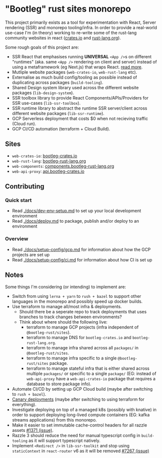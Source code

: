 # "Bootleg" rust sites monorepo

This project primarily exists as a tool for experimentation with React, Server rendering (SSR) and monorepo tooling/infra. In order to provide a real-world use-case I'm (in theory) working to re-write some of the rust-lang community websites in react ([crates.io](https://crates.io/) and [rust-lang.org](https://www.rust-lang.org/)).

Some rough goals of this project are:

* SSR React that emphasises running **UNIVERSAL** `<App />`s on different "runtimes" (aka. same `<App />` rendering on client and server) instead of using a metaframework (eg Next.js) that wraps React. [read more](./docs/articles/react-runtime-vs-metaframework.md).
* Mutliple website packages (`web-crates-io`, `web-rust-lang` etc).
* Externalise as much build config/tooling as possible instead of duplicating across packages (`build-tooling`).
* Shared Design system library used across the different website packages (`lib-design-system`).
* SSR toolbox library to provide React Components/APIs/Providers for SSR use-cases (`lib-ssr-toolbox`).
* SSR runtime library to abstract the runtime SSR server/client across different website packages (`lib-ssr-runtime`).
* GCP Serverless deployment that costs $0 when not recieving traffic (Cloud run).
* GCP CI/CD automation (terraform + Cloud Build).

## Sites

* `web-crates-io`: [bootleg-crates.io](https://bootleg-crates.io)
* `web-rust-lang`: [bootleg-rust-lang.org](https://bootleg-rust-lang.org)
* `web-components`: [components.bootleg-rust-lang.org](https://components.bootleg-rust-lang.org)
* `web-api-proxy`: [api.bootleg-crates.io](https://api.bootleg-crates.io/api/v1/summary)

## Contributing

### Quick start

* Read [./docs/dev-env-setup.md](./docs/dev-env-setup.md) to set up your local development environment
* Read [./docs/deploy.md](./docs/deploy.md) to package, publish and/or deploy to an environment

### Overview

* Read [./docs/setup-config/gcp.md](./docs/setup-config/gcp.md) for information about how the GCP projects are set up
* Read [./docs/setup-config/ci.md](./docs/setup-config/ci.md) for information about how CI is set up

## Notes

Some things I'm considering (or intending) to implement are:

* Switch from using `lerna + yarn` to `rush + bazel` to support other languages in the monorepo and possibly speed up docker builds.
* Use terraform to manage all/most infra & deployments.
  * Should there be a seperate repo to track deployments that uses branches to track changes between environments?
  * Think about where should the following live:
    * terraform to manage GCP projects (infra independent of `@bootleg-rust/sites`).
    * terraform to manage DNS for `bootleg-crates.io` and `bootleg-rust-lang.org`.
    * terraform to manage infra shared across all `packages/` in `@bootleg-rust/sites`.
    * terraform to manage infra specific to a single `@bootleg-rust/sites` package.
    * terraform to manage stateful infra that is either shared across multiple `packages/` or specific to a single `package/` (EG: instead of `web-api-proxy` have a `web-api-crates-io` package that requires a database to store package info).
* Automate CI/CD by setting up GCP Cloud build (maybe after switching to `rush + bazel`).
* [Canary deployments](https://github.com/ahmetb/cloud-run-faq#how-to-do-canary-or-bluegreen-deployments-on-cloud-run) (maybe after switching to using terraform for everything).
* Investigate deploying on top of a managed k8s (possibly with knative) in order to support deploying long-lived compute containers (EG: kafka streams applications) from this monorepo.
* Make it easier to set immutable cache-control headers for all razzle assets [#1371 (issue)](https://github.com/jaredpalmer/razzle/issues/1371).
* Razzle 3 should reduce the need for manual typescript config in `build-tooling` as it will support typescript natively.
* Implement `<Redirect />` in `lib-ssr-toolkit` and stop using `staticContext` in `react-router` v6 as it will be removed [#7267 (issue)](https://github.com/ReactTraining/react-router/issues/7267)

